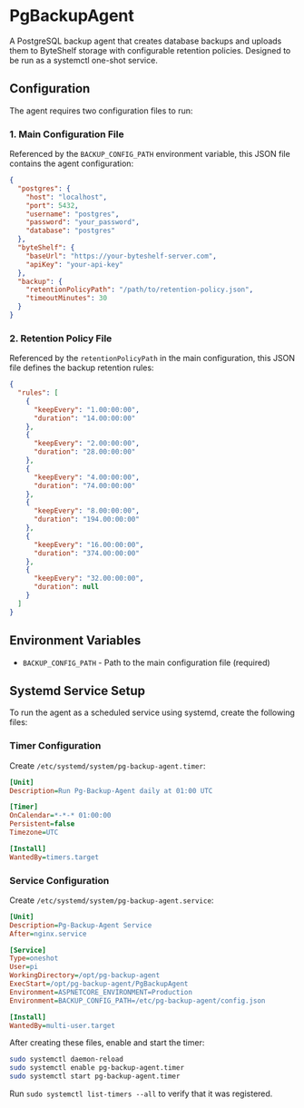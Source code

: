 # PgBackupAgent

A PostgreSQL backup agent that creates database backups and uploads them to ByteShelf storage with configurable retention policies. Designed to be run as a systemctl one-shot service.

## Configuration

The agent requires two configuration files to run:

### 1. Main Configuration File

Referenced by the `BACKUP_CONFIG_PATH` environment variable, this JSON file contains the agent configuration:

```json
{
  "postgres": {
    "host": "localhost",
    "port": 5432,
    "username": "postgres",
    "password": "your_password",
    "database": "postgres"
  },
  "byteShelf": {
    "baseUrl": "https://your-byteshelf-server.com",
    "apiKey": "your-api-key"
  },
  "backup": {
    "retentionPolicyPath": "/path/to/retention-policy.json",
    "timeoutMinutes": 30
  }
}
```

### 2. Retention Policy File

Referenced by the `retentionPolicyPath` in the main configuration, this JSON file defines the backup retention rules:

```json
{
  "rules": [
    {
      "keepEvery": "1.00:00:00",
      "duration": "14.00:00:00"
    },
    {
      "keepEvery": "2.00:00:00",
      "duration": "28.00:00:00"
    },
    {
      "keepEvery": "4.00:00:00",
      "duration": "74.00:00:00"
    },
    {
      "keepEvery": "8.00:00:00",
      "duration": "194.00:00:00"
    },
    {
      "keepEvery": "16.00:00:00",
      "duration": "374.00:00:00"
    },
    {
      "keepEvery": "32.00:00:00",
      "duration": null
    }
  ]
}
```

## Environment Variables

- `BACKUP_CONFIG_PATH` - Path to the main configuration file (required)

## Systemd Service Setup

To run the agent as a scheduled service using systemd, create the following files:

### Timer Configuration

Create `/etc/systemd/system/pg-backup-agent.timer`:

```ini
[Unit]
Description=Run Pg-Backup-Agent daily at 01:00 UTC

[Timer]
OnCalendar=*-*-* 01:00:00
Persistent=false
Timezone=UTC

[Install]
WantedBy=timers.target
```

### Service Configuration

Create `/etc/systemd/system/pg-backup-agent.service`:

```ini
[Unit]
Description=Pg-Backup-Agent Service
After=nginx.service

[Service]
Type=oneshot
User=pi
WorkingDirectory=/opt/pg-backup-agent
ExecStart=/opt/pg-backup-agent/PgBackupAgent
Environment=ASPNETCORE_ENVIRONMENT=Production
Environment=BACKUP_CONFIG_PATH=/etc/pg-backup-agent/config.json

[Install]
WantedBy=multi-user.target
```

After creating these files, enable and start the timer:

```bash
sudo systemctl daemon-reload
sudo systemctl enable pg-backup-agent.timer
sudo systemctl start pg-backup-agent.timer
``` 

Run `sudo systemctl list-timers --all` to verify that it was registered.